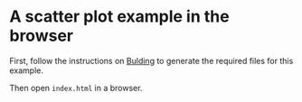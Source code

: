 # A scatter plot example in the browser

First, follow the instructions on [Bulding](../README.md) to generate the required files for this example.

Then open `index.html` in a browser.

